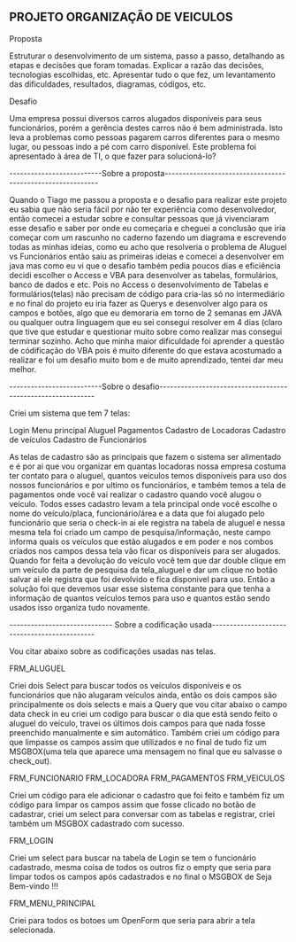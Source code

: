 ## PROJETO ORGANIZAÇÃO DE VEICULOS

Proposta

Estruturar o desenvolvimento de um sistema,
passo a passo, detalhando as etapas e decisões que foram tomadas.
Explicar a razão das decisões, tecnologias escolhidas, etc. Apresentar tudo o que fez, um levantamento das dificuldades, resultados, diagramas, códigos, etc.

Desafio

Uma empresa possui diversos carros alugados disponíveis para seus funcionários,
porém a gerência destes carros não é bem administrada. Isto leva a problemas como pessoas pagarem carros diferentes para o mesmo lugar,
ou pessoas indo a pé com carro disponível. Este problema foi apresentado à área de TI, o que fazer para solucioná-lo?


--------------------------Sobre a proposta-----------------------------------------------------------

Quando o Tiago me passou a proposta e o desafio para realizar este projeto eu sabia que não seria fácil por não ter experiência como desenvolvedor, então
comecei a estudar sobre e consultar pessoas que já vivenciaram esse desafio e saber por onde eu começaria e cheguei a conclusão que iria começar com um 
rascunho no caderno fazendo um diagrama e escrevendo todas as minhas ideias, como eu acho que resolveria o problema de Aluguel vs Funcionários então saiu as primeiras ideias 
e comecei a desenvolver em java mas como eu vi que o desafio também pedia poucos dias e eficiência decidi escolher o Access e VBA para desenvolver as tabelas,
formulários, banco de dados e etc. Pois no Access o desenvolvimento de Tabelas e formulários(telas) não precisam de código para cria-las só no intermediário e no final
do projeto eu iria fazer as Querys e desenvolver algo para os campos e botões, algo que eu demoraria em torno de 2 semanas em JAVA ou qualquer outra linguagem que eu sei
consegui resolver em 4 dias (claro que tive que estudar e questionar muito sobre como realizar mas consegui terminar sozinho. Acho que minha maior dificuldade foi aprender 
a questão de códificação do VBA pois é muito diferente do que estava acostumado a realizar e foi um desafio muito bom e de muito aprendizado, tentei dar meu melhor.


--------------------------Sobre o desafio------------------------------------------------------------


Criei um sistema que tem 7 telas:

Login
Menu principal
Aluguel
Pagamentos
Cadastro de Locadoras
Cadastro de veículos
Cadastro de Funcionários

As telas de cadastro são as principais que fazem o sistema ser alimentado e é por ai que vou organizar em quantas locadoras nossa empresa costuma ter contato para o aluguel,
quantos veículos temos disponíveis para uso dos nossos funcionários e por ultimo os funcionários, e também temos a tela de pagamentos onde você vai realizar o cadastro quando 
você alugou o veículo. Todos esses cadastro levam a tela principal onde você escolhe o nome do veículo/placa, funcionário/área e a data que foi alugado pelo funcionário que seria
o check-in ai ele registra na tabela de aluguel e nessa mesma tela foi criado um campo de pesquisa/informação, neste campo informa quais os veículos que estão alugados e em poder
e nos combos criados nos campos dessa tela vão ficar os disponíveis para ser alugados. Quando for feita a devolução do veículo você tem que dar double clique em um veículo da parte
de pesquisa da tela_aluguel e dar um clique no botão salvar ai ele registra que foi devolvido e fica disponivel para uso. Então a solução foi que devemos usar esse sistema
constante para que tenha a informação de quantos veículos temos para uso e quantos estão sendo usados isso organiza tudo novamente.


----------------------------- Sobre a codificação usada---------------------------------------------

Vou citar abaixo sobre as codificações usadas nas telas.


FRM_ALUGUEL

Criei dois Select para buscar todos os veículos disponíveis e os funcionários que não alugaram veículos ainda, então os dois campos são principalmente os dois selects e mais a Query que vou citar abaixo
o campo data check in eu criei um codigo para buscar o dia que está sendo feito o aluguel do veículo, travei os últimos dois campos para que nada fosse preenchido manualmente e sim automático. Também criei
um código para que limpasse os campos assim que utilizados e no final de tudo fiz um MSGBOX(uma tela que aparece uma mensagem no final que eu salvasse o check_out).

FRM_FUNCIONARIO
FRM_LOCADORA
FRM_PAGAMENTOS
FRM_VEICULOS

Criei um código para ele adicionar o cadastro que foi feito e também fiz um código para limpar os campos assim que fosse clicado no botão de cadastrar, criei um select para conversar com as tabelas e 
registrar, criei também um MSGBOX cadastrado com sucesso.

FRM_LOGIN

Criei um select para buscar na tabela de Login se tem o funcionário cadastrado, mesma coisa de todos os outros fiz o empty que seria para limpar todos os campos após cadastrados
e no final o MSGBOX de Seja Bem-vindo !!!

FRM_MENU_PRINCIPAL

Criei para todos os botoes um OpenForm que seria para abrir a tela selecionada.





